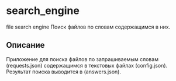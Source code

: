 # search_engine
file search engine
 Поиск файлов по словам содержащимся в них.
 ## Описание
 Приложение для поиска файлов по запрашиваемым словам (requests.json) содержащимся в текстовых файлах (config.json). Результат поиска выводится в (answers.json).

